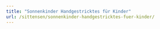 ```yaml
---
title: "Sonnenkinder Handgestricktes für Kinder"
url: /sittensen/sonnenkinder-handgestricktes-fuer-kinder/
---
```

